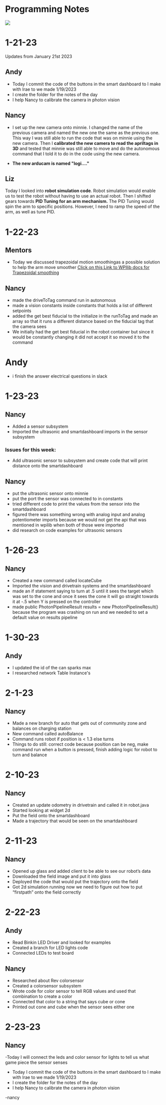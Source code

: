 # Programming Notes
![](./qrcode_github.com.png)

# 1-21-23

Updates from January 21st 2023




## Andy

- Today I commit the code of the buttons in the smart dashboard to I make with Irae to we made 1/19/2023
- I create the folder for the notes of the day 
- I help Nancy to calibrate the camera in photon vision 

## Nancy
- I set up the new camera onto minnie. I changed the name of the previous camera and named the new one the same as the previous one. This way I was still able to run the code that was on minnie using the new camera. Then I **calibrated the new camera to read the apriltags in 3D** and tested that minnie was still able to move and do the autonomous command that I told it to do in the code using the new camera. 


- **The new arducam is named "logi...."**

## Liz

Today I looked into **robot simulation code**. Robot simulation would enable us to test the robot without having to use an actual robot. Then I shifted gears towards **PID Tuning for an arm mechanism.** The PID Tuning would spin the arm to specific positions. However, I need to ramp the speed of the arm, as well as tune PID.

# 1-22-23

## Mentors

- Today we discussed trapezoidal motion smoothingas a possible solution to help the arm move smoother [Click on this Link to WPIlib docs for Trapezoidal smoothing](https://docs.wpilib.org/en/stable/docs/software/advanced-controls/controllers/trapezoidal-profiles.html)

## Nancy

- made the driveToTag command run in autonomous 
- made a vision constants inside constants   that holds a list of different setpoints
- added the get best fiducial to the initialize in the runToTag and made an array so that it runs a different distance based on the fiducial tag that the camera sees
- We initially had the get best fiducial in the robot container but since it would be constantly changing it did not accept it so moved it to the command


# Andy 
- i finish the answer electrical questions in slack


# 1-23-23

## Nancy

- Added a sensor subsystem 
- Imported the ultrasonic and smartdashboard imports in the sensor subsystem

### Issues for this week: 
- Add ultrasonic sensor to subsystem and create code that will print distance onto the smartdashboard

## Nancy 
 
 - put the ultrasonic sensor onto minnie 
 - put the port the sensor was connected to in constants 
 - tried different code to print the values from the sensor into the smartdashboard 
 - figured there was something wrong with analog input and analog potentiometer imports because we would not get the api that was mentioned in wpilib when both of those were imported
 - did research on code examples for ultrasonic sensors



# 1-26-23 

## Nancy 
- Created a new command called locateCube 
- Imported the vision and drivetrain systems and the smartdashboard 
- made an if statement saying to turn at .5  until it sees the target which was set to the cone and once it sees the cone it will go straight towards it at -.5 when Y is pressed on the controller 
- made public PhotonPipelineResult results = new PhotonPipelineResult() because the program was crashing on run  and we needed to set a default value on results pipeline


# 1-30-23

## Andy
- I updated the id of the can sparks max
- I researched network Table Instance's

# 2-1-23 

## Nancy 
- Made a new branch for auto that gets out of community zone and balances on charging station 
- New command called autoBalance 
- Command runs robot if position is < 1.3 else turns 
- Things to do still: correct code because position can be neg, make command run when a button is pressed, finish adding logic for robot to turn and balance

# 2-10-23

## Nancy
- Created an update odometry in drivetrain and called it in robot.java 
- Started looking at widget 2d 
- Put the field onto the smartdashboard
- Made a trajectory that would be seen on the smartdashboard 

# 2-11-23

## Nancy 

- Opened up glass and added client to be able to see our robot’s data
- Downloaded the field image and put it into glass 
- Deployed the code that would put the trajectory onto the field 
- Got 2d simulation running now we need to figure out how to put “firstpath” onto the field correctly  

# 2-22-23

## Andy 
- Read Binkin LED Driver and looked for examples 
- Created a branch for LED lights code 
- Connected LEDs to test board 

## Nancy 
- Researched about Rev colorsensor 
- Created a colorsensor subsystem 
- Wrote code for color sensor to tell RGB values and used that combination to create a color 
- Connected that color to a string that says cube or cone 
- Printed out cone and cube when the sensor sees either one 

# 2-23-23

## Nancy
-Today I will connect the leds and color sensor for lights to tell us what game piece the sensor senses
- Today I commit the code of the buttons in the smart dashboard to I make with Irae to we made 1/19/2023
- I create the folder for the notes of the day 
- I help Nancy to calibrate the camera in photon vision 

-nancy
